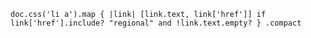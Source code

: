     doc.css('li a').map { |link| [link.text, link['href']] if link['href'].include? "regional" and !link.text.empty? } .compact

